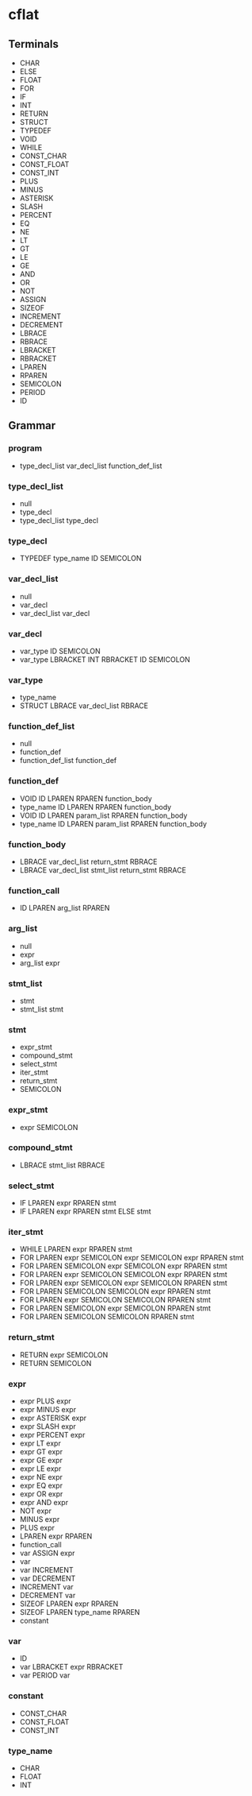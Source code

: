 cflat
===

Terminals
---
- CHAR
- ELSE
- FLOAT
- FOR
- IF
- INT
- RETURN
- STRUCT
- TYPEDEF
- VOID
- WHILE
- CONST_CHAR
- CONST_FLOAT
- CONST_INT
- PLUS
- MINUS
- ASTERISK
- SLASH
- PERCENT
- EQ
- NE
- LT
- GT
- LE
- GE
- AND
- OR
- NOT
- ASSIGN
- SIZEOF
- INCREMENT
- DECREMENT
- LBRACE
- RBRACE
- LBRACKET
- RBRACKET
- LPAREN
- RPAREN
- SEMICOLON
- PERIOD
- ID

Grammar
---

### program
- type_decl_list var_decl_list function_def_list

### type_decl_list
- null
- type_decl
- type_decl_list type_decl

### type_decl
- TYPEDEF type_name ID SEMICOLON

### var_decl_list
- null
- var_decl
- var_decl_list var_decl

### var_decl
- var_type ID SEMICOLON
- var_type LBRACKET INT RBRACKET ID SEMICOLON

### var_type
- type_name
- STRUCT LBRACE var_decl_list RBRACE

### function_def_list
- null
- function_def
- function_def_list function_def

### function_def
- VOID ID LPAREN RPAREN function_body
- type_name ID LPAREN RPAREN function_body
- VOID ID LPAREN param_list RPAREN function_body
- type_name ID LPAREN param_list RPAREN function_body

### function_body
- LBRACE var_decl_list return_stmt RBRACE
- LBRACE var_decl_list stmt_list return_stmt RBRACE

### function_call
- ID LPAREN arg_list RPAREN

### arg_list
- null
- expr
- arg_list expr

### stmt_list
- stmt
- stmt_list stmt 

### stmt
- expr_stmt
- compound_stmt
- select_stmt
- iter_stmt
- return_stmt
- SEMICOLON

### expr_stmt
- expr SEMICOLON 

### compound_stmt
- LBRACE stmt_list RBRACE

### select_stmt
- IF LPAREN expr RPAREN stmt
- IF LPAREN expr RPAREN stmt ELSE stmt

### iter_stmt
- WHILE LPAREN expr RPAREN stmt 
- FOR LPAREN expr SEMICOLON expr SEMICOLON expr RPAREN stmt
- FOR LPAREN SEMICOLON expr SEMICOLON expr RPAREN stmt
- FOR LPAREN expr SEMICOLON SEMICOLON expr RPAREN stmt
- FOR LPAREN expr SEMICOLON expr SEMICOLON RPAREN stmt
- FOR LPAREN SEMICOLON SEMICOLON expr RPAREN stmt
- FOR LPAREN expr SEMICOLON SEMICOLON RPAREN stmt
- FOR LPAREN SEMICOLON expr SEMICOLON RPAREN stmt
- FOR LPAREN SEMICOLON SEMICOLON RPAREN stmt 

### return_stmt
- RETURN expr SEMICOLON
- RETURN SEMICOLON

### expr
- expr PLUS expr
- expr MINUS expr
- expr ASTERISK expr
- expr SLASH expr
- expr PERCENT expr
- expr LT expr
- expr GT expr
- expr GE expr
- expr LE expr
- expr NE expr
- expr EQ expr
- expr OR expr
- expr AND expr
- NOT expr 
- MINUS expr
- PLUS expr
- LPAREN expr RPAREN
- function_call
- var ASSIGN expr
- var
- var INCREMENT
- var DECREMENT
- INCREMENT var
- DECREMENT var
- SIZEOF LPAREN expr RPAREN
- SIZEOF LPAREN type_name RPAREN
- constant

### var
- ID
- var LBRACKET expr RBRACKET 
- var PERIOD var

### constant
- CONST_CHAR
- CONST_FLOAT
- CONST_INT

### type_name
- CHAR
- FLOAT
- INT
